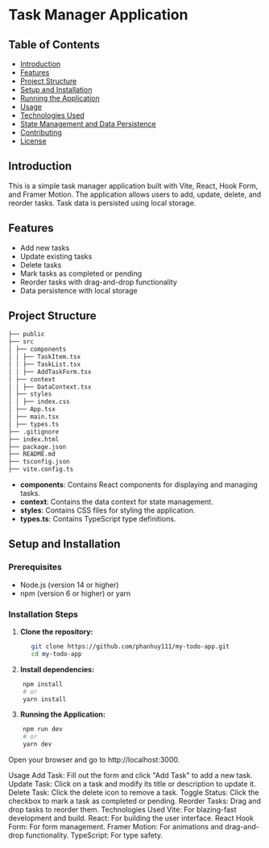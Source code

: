 # Task Manager Application

## Table of Contents

- [Introduction](#introduction)
- [Features](#features)
- [Project Structure](#project-structure)
- [Setup and Installation](#setup-and-installation)
- [Running the Application](#running-the-application)
- [Usage](#usage)
- [Technologies Used](#technologies-used)
- [State Management and Data Persistence](#state-management-and-data-persistence)
- [Contributing](#contributing)
- [License](#license)

## Introduction

This is a simple task manager application built with Vite, React, Hook Form, and Framer Motion. The application allows users to add, update, delete, and reorder tasks. Task data is persisted using local storage.

## Features

- Add new tasks
- Update existing tasks
- Delete tasks
- Mark tasks as completed or pending
- Reorder tasks with drag-and-drop functionality
- Data persistence with local storage

## Project Structure

```sh
├── public
├── src
│ ├── components
│ │ ├── TaskItem.tsx
│ │ ├── TaskList.tsx
│ │ ├── AddTaskForm.tsx
│ ├── context
│ │ ├── DataContext.tsx
│ ├── styles
│ │ ├── index.css
│ ├── App.tsx
│ ├── main.tsx
│ ├── types.ts
├── .gitignore
├── index.html
├── package.json
├── README.md
├── tsconfig.json
├── vite.config.ts
```

- **components**: Contains React components for displaying and managing tasks.
- **context**: Contains the data context for state management.
- **styles**: Contains CSS files for styling the application.
- **types.ts**: Contains TypeScript type definitions.

## Setup and Installation

### Prerequisites

- Node.js (version 14 or higher)
- npm (version 6 or higher) or yarn

### Installation Steps

1. **Clone the repository:**
   ```sh
      git clone https://github.com/phanhuy111/my-todo-app.git
      cd my-todo-app
   ```
2. **Install dependencies:**

```sh
    npm install
    # or
    yarn install
```

3. **Running the Application:**

```sh
    npm run dev
    # or
    yarn dev
```

Open your browser and go to http://localhost:3000.

Usage
Add Task: Fill out the form and click "Add Task" to add a new task.
Update Task: Click on a task and modify its title or description to update it.
Delete Task: Click the delete icon to remove a task.
Toggle Status: Click the checkbox to mark a task as completed or pending.
Reorder Tasks: Drag and drop tasks to reorder them.
Technologies Used
Vite: For blazing-fast development and build.
React: For building the user interface.
React Hook Form: For form management.
Framer Motion: For animations and drag-and-drop functionality.
TypeScript: For type safety.
